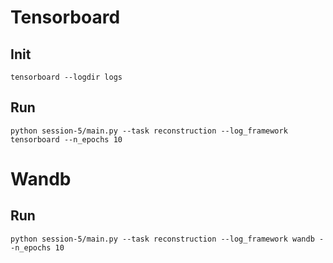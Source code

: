 # Tensorboard

## Init
```
tensorboard --logdir logs
```

## Run
```
python session-5/main.py --task reconstruction --log_framework tensorboard --n_epochs 10
```

# Wandb
## Run
```
python session-5/main.py --task reconstruction --log_framework wandb --n_epochs 10
```